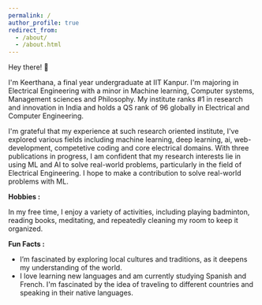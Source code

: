 ```yaml
---
permalink: /
author_profile: true
redirect_from: 
  - /about/
  - /about.html
---
```


Hey there! 👋

I'm Keerthana, a final year undergraduate at IIT Kanpur. I'm majoring in Electrical Engineering with a minor in Machine learning, Computer systems, Management sciences and Philosophy. My institute ranks #1 in research and innovation in India and holds a QS rank of 96 globally in Electrical and Computer Engineering.

I'm grateful that my experience at such research oriented institute, I've explored various fields including machine learning, deep learning, ai, web-development, competetive coding and core electrical domains. With three publications in progress, I am confident that my research interests lie in using ML and AI to solve real-world problems, particularly in the field of Electrical Engineering. I hope to make a contribution to solve real-world problems with ML.

**Hobbies :** 

In my free time, I enjoy a variety of activities, including playing badminton, reading books, meditating, and repeatedly cleaning my room to keep it organized.

**Fun Facts :**  

- I’m fascinated by exploring local cultures and traditions, as it deepens my understanding of the world.
- I love learning new languages and am currently studying Spanish and French. I'm fascinated by the idea of traveling to different countries and speaking in their native languages.
